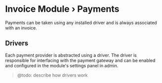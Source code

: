 # Invoice Module › Payments

Payments can be taken using any installed driver and is always associated with an invoice.




## Drivers
Each payment provider is abstracted using a driver. The driver is responsible for interfacing with the payment gateway and can be enabled and configured in the module's settings panel in admin.

> @todo: describe how drivers work

